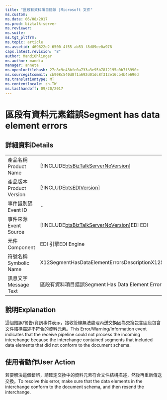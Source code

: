 ```yaml
---
title: "區段有資料項目錯誤 |Microsoft 文件"
ms.custom: 
ms.date: 06/08/2017
ms.prod: biztalk-server
ms.reviewer: 
ms.suite: 
ms.tgt_pltfrm: 
ms.topic: article
ms.assetid: 469622e2-6500-4f55-ab53-f8d89ee0a978
caps.latest.revision: "8"
author: MandiOhlinger
ms.author: mandia
manager: anneta
ms.openlocfilehash: 27c8c9e43bfe0a733a3e95b7812195a0b7f3990c
ms.sourcegitcommit: cb908c540d8f1a692d01dc8f313e16cb4b4e696d
ms.translationtype: MT
ms.contentlocale: zh-TW
ms.lasthandoff: 09/20/2017
---
```

# <a name="segment-has-data-element-errors"></a><span data-ttu-id="61c0f-102">區段有資料元素錯誤</span><span class="sxs-lookup"><span data-stu-id="61c0f-102">Segment has data element errors</span></span>
## <a name="details"></a><span data-ttu-id="61c0f-103">詳細資料</span><span class="sxs-lookup"><span data-stu-id="61c0f-103">Details</span></span>  
  
|||  
|-|-|  
|<span data-ttu-id="61c0f-104">產品名稱</span><span class="sxs-lookup"><span data-stu-id="61c0f-104">Product Name</span></span>|[!INCLUDE[btsBizTalkServerNoVersion](../includes/btsbiztalkservernoversion-md.md)]|  
|<span data-ttu-id="61c0f-105">產品版本</span><span class="sxs-lookup"><span data-stu-id="61c0f-105">Product Version</span></span>|[!INCLUDE[btsEDIVersion](../includes/btsediversion-md.md)]|  
|<span data-ttu-id="61c0f-106">事件識別碼</span><span class="sxs-lookup"><span data-stu-id="61c0f-106">Event ID</span></span>|-|  
|<span data-ttu-id="61c0f-107">事件來源</span><span class="sxs-lookup"><span data-stu-id="61c0f-107">Event Source</span></span>|[!INCLUDE[btsBizTalkServerNoVersion](../includes/btsbiztalkservernoversion-md.md)]<span data-ttu-id="61c0f-108">EDI</span><span class="sxs-lookup"><span data-stu-id="61c0f-108"> EDI</span></span>|  
|<span data-ttu-id="61c0f-109">元件</span><span class="sxs-lookup"><span data-stu-id="61c0f-109">Component</span></span>|<span data-ttu-id="61c0f-110">EDI 引擎</span><span class="sxs-lookup"><span data-stu-id="61c0f-110">EDI Engine</span></span>|  
|<span data-ttu-id="61c0f-111">符號名稱</span><span class="sxs-lookup"><span data-stu-id="61c0f-111">Symbolic Name</span></span>|<span data-ttu-id="61c0f-112">X12SegmentHasDataElementErrorsDescription</span><span class="sxs-lookup"><span data-stu-id="61c0f-112">X12SegmentHasDataElementErrorsDescription</span></span>|  
|<span data-ttu-id="61c0f-113">訊息文字</span><span class="sxs-lookup"><span data-stu-id="61c0f-113">Message Text</span></span>|<span data-ttu-id="61c0f-114">區段有資料項目錯誤</span><span class="sxs-lookup"><span data-stu-id="61c0f-114">Segment Has Data Element Errors</span></span>|  
  
## <a name="explanation"></a><span data-ttu-id="61c0f-115">說明</span><span class="sxs-lookup"><span data-stu-id="61c0f-115">Explanation</span></span>  
 <span data-ttu-id="61c0f-116">這個錯誤/警告/資訊事件表示，接收管線無法處理內送交換因為交換包含區段包含文件結構描述不符合的資料元素。</span><span class="sxs-lookup"><span data-stu-id="61c0f-116">This Error/Warning/Information event indicates that the receive pipeline could not process the incoming interchange because the interchange contained segments that included data elements that did not conform to the document schema.</span></span>  
  
## <a name="user-action"></a><span data-ttu-id="61c0f-117">使用者動作</span><span class="sxs-lookup"><span data-stu-id="61c0f-117">User Action</span></span>  
 <span data-ttu-id="61c0f-118">若要解決這個錯誤，請確定交換中的資料元素符合文件結構描述，然後再重新傳送交換。</span><span class="sxs-lookup"><span data-stu-id="61c0f-118">To resolve this error, make sure that the data elements in the interchange conform to the document schema, and then resend the interchange.</span></span>